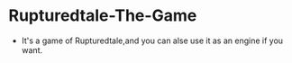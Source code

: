 # Rupturedtale-The-Game
* It's a game of Rupturedtale,and you can alse use it as an engine if you want.
